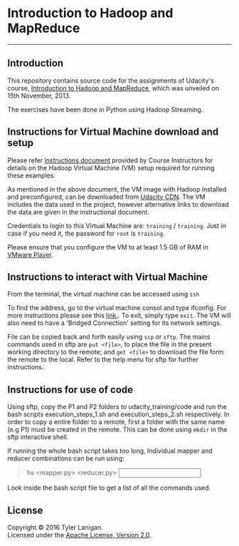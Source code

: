 # Introduction to Hadoop and MapReduce
----------

## Introduction
This repository contains source code for the assignments of Udacity's course, [Introduction to Hadoop and MapReduce](https://www.udacity.com/course/ud617), which was unveiled on 15th November, 2013.

The exercises have been done in Python using Hadoop Streaming.

## Instructions for Virtual Machine download and setup
Please refer [instructions document](https://docs.google.com/document/d/1v0zGBZ6EHap-Smsr3x3sGGpDW-54m82kDpPKC2M6uiY/pub) provided by Course Instructors for details on the Hadoop Virtual Machine (VM) setup required for running these examples.

As mentioned in the above document, the VM image with Hadoop installed and preconfigured, can be downloaded from [Udacity CDN](http://content.udacity-data.com/courses/ud617/Cloudera-Udacity-Training-VM-4.1.1.c.zip). The VM includes the data used in the project, however alternative links to download the data are given in the instructional document.

Credentials to login to this Virtual Machine are: `training` / `training`. Just in case if you need it, the password for `root` is `training`.

Please ensure that you configure the VM to at least 1.5 GB of RAM in [VMware Player](https://my.vmware.com/web/vmware/free#desktop_end_user_computing/vmware_player/6_0).


## Instructions to interact with Virtual Machine

From the terminal, the virtual machine can be accessed using `ssh`

To find the address, go to the virtual machine consol and type ifconfig. For more instructions please see this [link.](https://docs.google.com/document/d/1MZ_rNxJhR4HCU1qJ2-w7xlk2MTHVqa9lnl_uj-zRkzk/pub). To exit, simply type `exit`. The VM will also need to have a 'Bridged Connection' setting for its network settings.

File can be copied back and forth easily using `scp` or `sftp`. The mains commands used in sftp are `put <file>`, to place the file in the present working directory to the remote; and `get <file>` to download the file form the remote to the local. Refer to the help menu for sftp for further instructions.

## Instructions for use of code

Using sftp, copy the P1 and P2 folders to udacity_training/code and run the bash scripts execution_steps_1.sh and execution_steps_2.sh respectively. In order to copy a entire folder to a remote, first a folder with the same name (e.g P1) must be created in the remote. This can be done using `mkdir` in the sftp interactive shell.

If running the whole bash script takes too long, Individual mapper and reducer combinations can be run using:

>`hs <mapper.py> <reducer.py> <input folder> <output folder>

Look inside the bash script file to get a list of all the commands used.

## License
Copyright &copy; 2016 Tyler Lanigan.<br>
Licensed under the [Apache License, Version 2.0](http://www.apache.org/licenses/LICENSE-2.0).